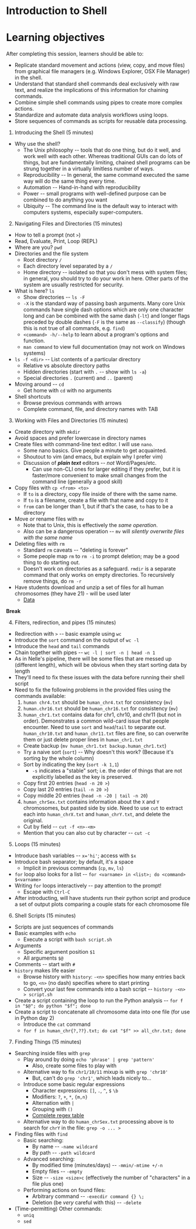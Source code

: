 # Introduction to Shell

# Learning objectives
After completing this session, learners should be able to:
- Replicate standard movement and actions (view, copy, and move files) from graphical file managers (e.g. Windows Explorer, OSX File Manager) in the shell.
- Understand that standard shell commands deal exclusively with raw text, and realize the implications of this information for chaining commands.
- Combine simple shell commands using pipes to create more complex actions.
- Standardize and automate data analysis workflows using loops.
- Store sequences of commands as scripts for reusable data processing.

1. Introducing the Shell (5 minutes)
  - Why use the shell?
    - The Unix philosophy -- tools that do one thing, but do it well, and work well with each other. Whereas traditional GUIs can do lots of things, but are fundamentally limiting, chained shell programs can be strung together in a virtually limitless number of ways.
    - Reproducibility -- In general, the same command executed the same way will do the same thing every time.
    - Automation -- Hand-in-hand with reproducibility
    - Power -- small programs with well-defined purpose can be combined to do anything you want
    - Ubiquity -- The command line is the default way to interact with computers systems, especially super-computers.

2. Navigating Files and Directories (15 minutes)
  - How to tell a prompt (not `>`)
  - Read, Evaluate, Print, Loop (REPL)
  - Where are you? `pwd`
  - Directories and the file system
    - Root directory `/`
    - Each directory level separated by a `/`
    - Home directory -- isolated so that you don't mess with system files; in general, you should try to do your work in here. Other parts of the system are usually restricted for security.
  - What is here? `ls`
    - Show directories -- `ls -F`
    - `-X` is the standard way of passing bash arguments. Many core Unix commands have single dash options which are only one character long and can be combined with the same dash (`-lt`) and longer flags preceded by double dashes (`-F` is the same as `--classify`) (though this is not true of all commands, e.g. `find`)
    - `<command> -h/--help` to learn about a program's options and function. 
    - `man command` to view full documentation (may not work on Windows systems)
  - `ls -f <dir>` -- List contents of a particular directory
    - Relative vs absolute directory paths
    - Hidden directories (start with `.` -- show with `ls -a`)
    - Special directories `.` (current) and `..` (parent)
  - Moving around -- `cd`
    - Get home with `cd` with no arguments
  - Shell shortcuts
    - Browse previous commands with arrows
    - Complete command, file, and directory names with TAB

3. Working with Files and Directories (15 minutes)
  - Create directory with `mkdir`
  - Avoid spaces and prefer lowercase in directory names
  - Create files with command-line text editor. I will use `nano`.
    - Some nano basics. Give people a minute to get acquainted.
    - Shoutout to vim (and emacs, but explain why I prefer vim)
    - Discussion of ***plain text*** editors -- _not_ Word/Pages/etc.
      - Can use non-CLI ones for larger editing if they prefer, but it is faster/more convenient to make small changes from the command line (generally a good skill)
  - Copy files with `cp <from> <to>`
    - If `to` is a directory, copy file inside of there with the same name.
    - If `to` is a filename, create a file with that name and copy to it
    - `from` can be longer than 1, but if that's the case, `to` has to be a directory
  - Move _or_ rename files with `mv`
    - Note that to Unix, this is effectively the _same operation_. 
    - Also can be a dangerous operation -- `mv` will *silently overwrite files with the same name*
  - Deleting files with `rm`
    - Standard `rm` caveats -- "deleting is forever"
    - Some people map `rm` to `rm -i` to prompt deletion; may be a good thing to do starting out.
    - Doesn't work on directories as a safeguard. `rmdir` is a separate command that only works on empty directories. To recursively remove things, do `rm -r`
  - Have students download and unzip a set of files for all human chromosomes (they have 21) - will be used later
    - [Data](https://github.com/darencard/2016-12-09-ucsf_Python/blob/gh-pages/workshop/01_day/01_pm/data/human_window_stats_sab.zip?raw=true)

**Break**

4. Filters, redirection, and pipes (15 minutes)
  - Redirection with `>` -- basic example using `wc`
  - Introduce the `sort` command on the output of `wc -l`
  - Introduce the `head` and `tail` commands
  - Chain together with pipes -- `wc -l | sort -n | head -n 1`
  - As in Nelle's pipeline, there will be some files that are messed up (different length), which will be obvious when they start sorting data by length
  - They'll need to fix these issues with the data before running their shell script
  - Need to fix the following problems in the provided files using the commands available: 
    1. `human chr4.txt` should be `human_chr4.txt` for consistency (`mv`)
    2. `human.chr16.txt` should be `human_chr16.txt` for consistency (`mv`)
    3. `human_chr1.txt` contains data for chr1, chr10, and chr11 (but not in order). Demonstrates a common wild-card issue that people encounter. Need to use `sort` and `head`/`tail` to separate out. `human_chr10.txt` and `human_chr11.txt` files are fine, so can overwrite them or just delete proper lines in `human_chr1.txt`
      - Create backup (`mv human_chr1.txt backup.human_chr1.txt`)
      - Try a naive sort (`sort`) -- Why doesn't this work? (Because it's sorting by the whole column)
      - Sort by indicating the key (`sort -k 1,1`)
        - `-s` indicates a "stable" sort; i.e. the order of things that are not explicitly labelled as the key is preserved.
      - Copy first 20 entries (`head -n 20 >`)
      - Copy last 20 entries (`tail -n 20 >`)
      - Copy middle 20 entries (`head -n -20 | tail -n 20`)
    4. `human_chrSex.txt` contains information about the `X` and `Y` chromosomes, but pasted side by side. Need to use `cut` to extract each into `human_chrX.txt` and `human_chrY.txt`, and delete the original.
      - Cut by field -- `cut -f <n>-<m>`
      - Mention that you can also cut by character -- `cut -c`

5. Loops (15 minutes)
  - Introduce bash variables -- `x='hi'`; access with `$x`
  - Introduce bash separator; by default, it's a space
    - Implicit in previous commands (`cp`, `mv`, `ls`) 
  - `for` loop also looks for a list -- `for <varname> in <list>; do <command> $<varname>`
  - Writing `for` loops interactively -- pay attention to the prompt!
    - Escape with `Ctrl-C`
  - After introducting, will have students run their python script and produce a set of output plots comparing a couple stats for each chromosome file

6. Shell Scripts (15 minutes)
  - Scripts are just sequences of commands
  - Basic examples with `echo`
    - Execute a script with `bash script.sh`
  - Arguments
    - Specific argument position `$1`
    - All arguments `$@`
  - Comments -- start with `#`
  - `history` makes life easier
    - Browse history with `history`: `-<n>` specifies how many entries back to go, `<n>` (no dash) specifies where to start printing
    - Convert your last few commands into a bash script -- `history -<n> > script.sh` 
  - Create a script containing the loop to run the Python analysis -- `for f in "$@"; do python "$f"; done`
  - Create a script to concatenate all chromosome data into one file (for use in Python day 2)
    - Introduce the `cat` command
    - `for f in human_chr{?,??}.txt; do cat "$f" >> all_chr.txt; done`

7. Finding Things (15 minutes)
  - Searching inside files with `grep`
    * Play around by doing `echo 'phrase' | grep 'pattern'`
      - Also, create some files to play with
    * Alternative way to fix `chr1/10/11` mixup is with `grep 'chr10'`
      - But, can't do `grep 'chr1'`, which leads nicely to...
    * Introduce some basic regular expressions
      - Character expressions: `[]`, `.`, `^`, `$` `\b`
      - Modifiers: `?`, `+`, `*`, `{m,n}`
      - Alternation with `|`
      - Grouping with `()`
      - [Complete regex table](http://userguide.icu-project.org/strings/regexp)
    * Alternative way to do `human_chrSex.txt` processing above is to search for `chrY` in the file: `grep -o ... > `
  - Finding files with `find`
    * Basic searching: 
      - By name -- `-name wildcard`
      - By path -- `-path wildcard` 
    * Advanced searching:
      - By modified time (minutes/days) -- `-mmin/-mtime +/-n`
      - Empty files -- `-empty`
      - Size -- `-size <size>c` (effectively the number of "characters" in a file plus one)
    * Performing actions on found files:
      - Arbitrary command -- `-execdir command {} \;`
      - Deletion (be _very_ careful with this) -- `-delete`
  - (Time-permitting) Other commands:
    - `uniq`
    - `sed`
